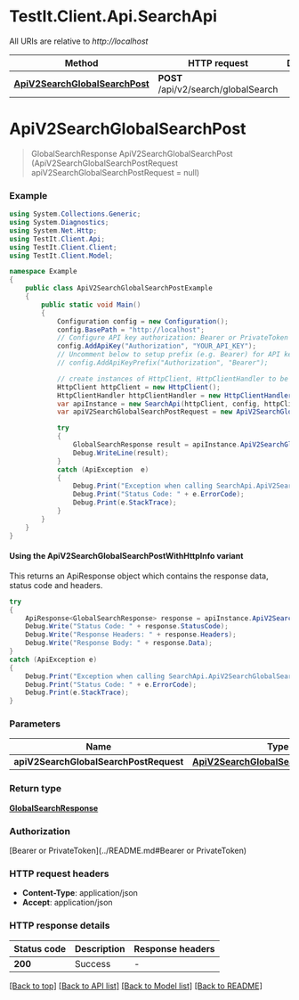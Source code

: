 # TestIt.Client.Api.SearchApi

All URIs are relative to *http://localhost*

| Method | HTTP request | Description |
|--------|--------------|-------------|
| [**ApiV2SearchGlobalSearchPost**](SearchApi.md#apiv2searchglobalsearchpost) | **POST** /api/v2/search/globalSearch |  |

<a id="apiv2searchglobalsearchpost"></a>
# **ApiV2SearchGlobalSearchPost**
> GlobalSearchResponse ApiV2SearchGlobalSearchPost (ApiV2SearchGlobalSearchPostRequest apiV2SearchGlobalSearchPostRequest = null)



### Example
```csharp
using System.Collections.Generic;
using System.Diagnostics;
using System.Net.Http;
using TestIt.Client.Api;
using TestIt.Client.Client;
using TestIt.Client.Model;

namespace Example
{
    public class ApiV2SearchGlobalSearchPostExample
    {
        public static void Main()
        {
            Configuration config = new Configuration();
            config.BasePath = "http://localhost";
            // Configure API key authorization: Bearer or PrivateToken
            config.AddApiKey("Authorization", "YOUR_API_KEY");
            // Uncomment below to setup prefix (e.g. Bearer) for API key, if needed
            // config.AddApiKeyPrefix("Authorization", "Bearer");

            // create instances of HttpClient, HttpClientHandler to be reused later with different Api classes
            HttpClient httpClient = new HttpClient();
            HttpClientHandler httpClientHandler = new HttpClientHandler();
            var apiInstance = new SearchApi(httpClient, config, httpClientHandler);
            var apiV2SearchGlobalSearchPostRequest = new ApiV2SearchGlobalSearchPostRequest(); // ApiV2SearchGlobalSearchPostRequest |  (optional) 

            try
            {
                GlobalSearchResponse result = apiInstance.ApiV2SearchGlobalSearchPost(apiV2SearchGlobalSearchPostRequest);
                Debug.WriteLine(result);
            }
            catch (ApiException  e)
            {
                Debug.Print("Exception when calling SearchApi.ApiV2SearchGlobalSearchPost: " + e.Message);
                Debug.Print("Status Code: " + e.ErrorCode);
                Debug.Print(e.StackTrace);
            }
        }
    }
}
```

#### Using the ApiV2SearchGlobalSearchPostWithHttpInfo variant
This returns an ApiResponse object which contains the response data, status code and headers.

```csharp
try
{
    ApiResponse<GlobalSearchResponse> response = apiInstance.ApiV2SearchGlobalSearchPostWithHttpInfo(apiV2SearchGlobalSearchPostRequest);
    Debug.Write("Status Code: " + response.StatusCode);
    Debug.Write("Response Headers: " + response.Headers);
    Debug.Write("Response Body: " + response.Data);
}
catch (ApiException e)
{
    Debug.Print("Exception when calling SearchApi.ApiV2SearchGlobalSearchPostWithHttpInfo: " + e.Message);
    Debug.Print("Status Code: " + e.ErrorCode);
    Debug.Print(e.StackTrace);
}
```

### Parameters

| Name | Type | Description | Notes |
|------|------|-------------|-------|
| **apiV2SearchGlobalSearchPostRequest** | [**ApiV2SearchGlobalSearchPostRequest**](ApiV2SearchGlobalSearchPostRequest.md) |  | [optional]  |

### Return type

[**GlobalSearchResponse**](GlobalSearchResponse.md)

### Authorization

[Bearer or PrivateToken](../README.md#Bearer or PrivateToken)

### HTTP request headers

 - **Content-Type**: application/json
 - **Accept**: application/json


### HTTP response details
| Status code | Description | Response headers |
|-------------|-------------|------------------|
| **200** | Success |  -  |

[[Back to top]](#) [[Back to API list]](../README.md#documentation-for-api-endpoints) [[Back to Model list]](../README.md#documentation-for-models) [[Back to README]](../README.md)

